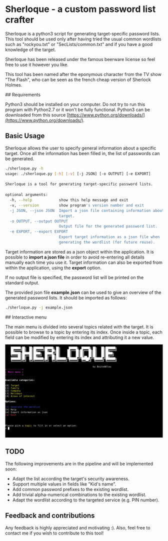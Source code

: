 # Sherloque - a custom password list crafter

Sherloque is a python3 script for generating target-specific password lists. This tool should be used only after having tried the usual common wordlists such as "rockyou.txt" or "SecLists/common.txt" and if you have a good knowledge of the target.

Sherloque has been released under the famous beerware license so feel free to use it however you like.

This tool has been named after the eponymous character from the TV show "The Flash", who can be seen as the french cheap version of Sherlock Holmes.

## Requirements

Python3 should be installed on your computer. Do not try to run this program with Python2.7 or it won't be fully functional.
Python3 can be downloaded from this source [https://www.python.org/downloads/](https://www.python.org/downloads/).

## Basic Usage

Sherloque allows the user to specify general information about a specific target. Once all the information has been filled in, the list of passwords can be generated. 

```bash
./sherloque.py -h
usage: ./sherloque.py [-h] [-v] [-j JSON] [-o OUTPUT] [-e EXPORT]

Sherloque is a tool for generating target-specific password lists.

optional arguments:
  -h, --help            show this help message and exit
  -v, --version         show program's version number and exit
  -j JSON, --json JSON  Import a json file containing information about the
                        target.
  -o OUTPUT, --output OUTPUT
                        Output file for the generated password list.
  -e EXPORT, --export EXPORT
                        Export target information as a json file when
                        generating the wordlist (for future reuse).
```

Target information are stored as a json object within the application. It is possible to **import a json file** in order to avoid re-entering all details manually each time you use it.
Target information can also be exported from within the application, using the **export** option.

If no output file is specified, the password list will be printed on the standard output.

The provided json file **example.json** can be used to give an overview of the generated password lists. It should be imported as follows:

```bash
./sherloque.py -j example.json
```

## Interactive menu

The main menu is divided into several topics related with the target. It is possible to browse to a topic by entering its index.
Once inside a topic, each field can be modified by entering its index and attributing it a new value.

![Sherloque demo](https://raw.githubusercontent.com/BoiteAKlou/Sherloque/master/data/screenshots/demo.gif)


## TODO

The following improvements are in the pipeline and will be implemented soon:
* Adapt the list according the target's security awareness.
* Support multiple values in fields like "Kid's name".
* Add common password prefixes to the existing wordlist.
* Add trivial alpha-numerical combinations to the existing wordlist.
* Adapt the wordlist according to the targeted service (e.g. PIN number).

## Feedback and contributions

Any feedback is highly appreciated and motivating :). Also, feel free to contact me if you wish to contribute to this tool!
